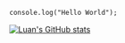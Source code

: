 ```diff
console.log("Hello World");
```

[![Luan's GitHub stats](https://github-readme-stats.vercel.app/api?username=luanbrandaoo&show_icons=true&theme=nightowl&include_all_commits=true)](https://github.com/anuraghazra/github-readme-stats)

